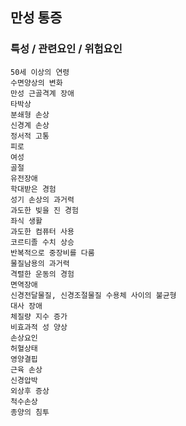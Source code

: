 ## 만성 통증



### 특성 / 관련요인 / 위험요인

>   

    50세 이상의 연령
    수면양상의 변화
    만성 근골격계 장애
    타박상
    분쇄형 손상
    신경계 손상
    정서적 고통
    피로
    여성
    골절
    유전장애
    학대받은 경험
    성기 손상의 과거력
    과도한 빚을 진 경험
    좌식 생활
    과도한 컴퓨터 사용
    코르티졸 수치 상승
    반복적으로 중장비를 다룸
    물질남용의 과거력
    격렬한 운동의 경험
    면역장애
    신경전달물질, 신경조절물질 수용체 사이의 불균형
    대사 장애
    체질량 지수 증가
    비효과적 성 양상
    손상요인
    허혈상태
    영양결핍
    근육 손상
    신경압박
    외상후 증상
    척수손상
    종양의 침투
